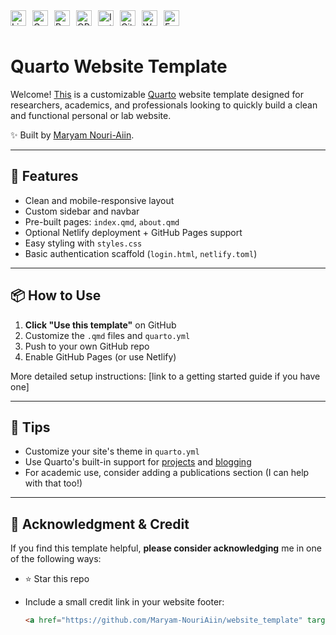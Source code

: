 <!-- LinkedIn -->
<a href="https://www.linkedin.com/in/maryam-nouri-aiin-5b2b00115/" target="_blank">
  <img align="left" alt="LinkedIn" width="25px" style="margin-right:10px;" src="https://upload.wikimedia.org/wikipedia/commons/thumb/c/ca/LinkedIn_logo_initials.png/240px-LinkedIn_logo_initials.png" />
</a>

<!-- Google Scholar -->
<a href="https://scholar.google.com/citations?user=k1I1bOsAAAAJ&hl=en" target="_blank">
  <img align="left" alt="Google Scholar" width="25px" style="margin-right:10px;" src="https://raw.githubusercontent.com/simple-icons/simple-icons/develop/icons/googlescholar.svg" />
</a>

<!-- ResearchGate -->
<a href="https://www.researchgate.net/profile/Maryam-Nouri-Aiin-2?ev=hdr_xprf" target="_blank">
  <img align="left" alt="ResearchGate" width="25px" style="margin-right:10px;" src="https://upload.wikimedia.org/wikipedia/commons/thumb/5/5e/ResearchGate_icon_SVG.svg/32px-ResearchGate_icon_SVG.svg.png" />
</a>

<!-- ORCID -->
<a href="https://orcid.org/0000-0003-4795-7777" target="_blank">
  <img align="left" alt="ORCID" width="25px" style="margin-right:10px;" src="https://upload.wikimedia.org/wikipedia/commons/0/06/ORCID_iD.svg" />
</a>

<!-- Instagram -->
<a href="https://www.instagram.com/uvm_ecopestmgmt/" target="_blank">
  <img align="left" alt="Instagram" width="25px" style="margin-right:10px;" src="https://upload.wikimedia.org/wikipedia/commons/a/a5/Instagram_icon.png" />
</a>

<!-- GitHub -->
<a href="https://github.com/" target="_blank">
  <img align="left" alt="GitHub" width="25px" style="margin-right:10px;" src="https://cdn-icons-png.flaticon.com/512/25/25231.png" />
</a>

<!-- Website -->
<a href="https://www.maryam-nouriaiin.com/" target="_blank">
  <img align="left" alt="Website" width="25px" style="margin-right:10px;" src="https://img.icons8.com/ios-filled/50/000000/internet.png" />
</a>


<!-- Email -->
<a href="mailto:maryam.nouri-aiin@uvm.edu">
  <img align="left" alt="Email" width="25px" style="margin-right:10px;" src="https://upload.wikimedia.org/wikipedia/commons/4/4e/Mail_%28iOS%29.svg" />
</a>

<br>
<br>

# Quarto Website Template

Welcome! [This](https://maryam-nouriaiin.github.io/website_template/) is a customizable [Quarto](https://quarto.org/) website template designed for researchers, academics, and professionals looking to quickly build a clean and functional personal or lab website.

✨ Built by [Maryam Nouri-Aiin](https://www.maryam-nouriaiin.com/).

---

## 🚀 Features

- Clean and mobile-responsive layout
- Custom sidebar and navbar
- Pre-built pages: `index.qmd`, `about.qmd`
- Optional Netlify deployment + GitHub Pages support
- Easy styling with `styles.css`
- Basic authentication scaffold (`login.html`, `netlify.toml`)

---

## 📦 How to Use

1. **Click "Use this template"** on GitHub
2. Customize the `.qmd` files and `quarto.yml`
3. Push to your own GitHub repo
4. Enable GitHub Pages (or use Netlify)

More detailed setup instructions: [link to a getting started guide if you have one]

---

## 🧠 Tips

- Customize your site's theme in `quarto.yml`
- Use Quarto's built-in support for [projects](https://quarto.org/docs/projects/) and [blogging](https://quarto.org/docs/blog/)
- For academic use, consider adding a publications section (I can help with that too!)

---

## 🙏 Acknowledgment & Credit

If you find this template helpful, **please consider acknowledging** me in one of the following ways:

- ⭐ Star this repo
- Include a small credit link in your website footer:
  
  ```html
  <a href="https://github.com/Maryam-NouriAiin/website_template" target="_blank">Template by Maryam Nouri-Aiin</a>
